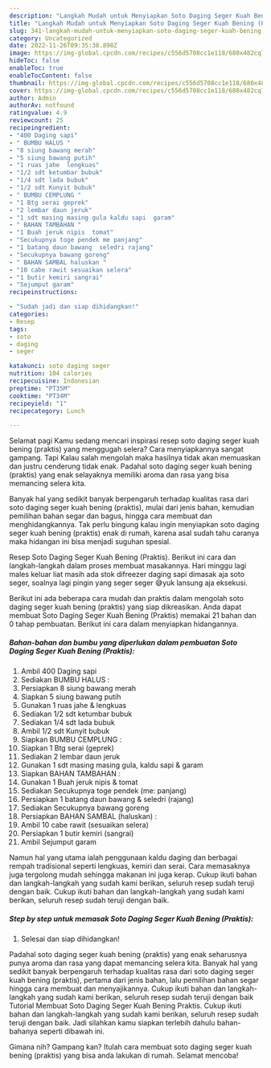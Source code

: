 ```yaml
---
description: "Langkah Mudah untuk Menyiapkan Soto Daging Seger Kuah Bening (Praktis) yang Bikin Ngiler, Buat Buka Puasa Bikin Ngiler"
title: "Langkah Mudah untuk Menyiapkan Soto Daging Seger Kuah Bening (Praktis) yang Bikin Ngiler, Buat Buka Puasa Bikin Ngiler"
slug: 341-langkah-mudah-untuk-menyiapkan-soto-daging-seger-kuah-bening-praktis-yang-bikin-ngiler-buat-buka-puasa-bikin-ngiler
category: Uncategorized
date: 2022-11-26T09:35:38.898Z
image: https://img-global.cpcdn.com/recipes/c556d5708cc1e118/680x482cq70/soto-daging-seger-kuah-bening-praktis-foto-resep-utama.jpg
hideToc: false
enableToc: true
enableTocContent: false
thumbnail: https://img-global.cpcdn.com/recipes/c556d5708cc1e118/680x482cq70/soto-daging-seger-kuah-bening-praktis-foto-resep-utama.jpg
cover: https://img-global.cpcdn.com/recipes/c556d5708cc1e118/680x482cq70/soto-daging-seger-kuah-bening-praktis-foto-resep-utama.jpg
author: Admin
authorAv: notfound
ratingvalue: 4.9
reviewcount: 25
recipeingredient:
- "400 Daging sapi"
- " BUMBU HALUS "
- "8 siung bawang merah"
- "5 siung bawang putih"
- "1 ruas jahe  lengkuas"
- "1/2 sdt ketumbar bubuk"
- "1/4 sdt lada bubuk"
- "1/2 sdt Kunyit bubuk"
- " BUMBU CEMPLUNG "
- "1 Btg serai geprek"
- "2 lembar daun jeruk"
- "1 sdt masing masing gula kaldu sapi  garam"
- " BAHAN TAMBAHAN "
- "1 Buah jeruk nipis  tomat"
- "Secukupnya toge pendek me panjang"
- "1 batang daun bawang  seledri rajang"
- "Secukupnya bawang goreng"
- " BAHAN SAMBAL haluskan "
- "10 cabe rawit sesuaikan selera"
- "1 butir kemiri sangrai"
- "Sejumput garam"
recipeinstructions:

- "Sudah jadi dan siap dihidangkan!"
categories:
- Resep
tags:
- soto
- daging
- seger

katakunci: soto daging seger 
nutrition: 104 calories
recipecuisine: Indonesian
preptime: "PT35M"
cooktime: "PT34M"
recipeyield: "1"
recipecategory: Lunch

---
```



Selamat pagi Kamu sedang mencari inspirasi resep soto daging seger kuah bening (praktis) yang menggugah selera? Cara menyiapkannya sangat gampang. Tapi Kalau salah mengolah maka hasilnya tidak akan memuaskan dan justru cenderung tidak enak. Padahal soto daging seger kuah bening (praktis) yang enak selayaknya memiliki aroma dan rasa yang bisa memancing selera kita.


Banyak hal yang sedikit banyak berpengaruh terhadap kualitas rasa dari soto daging seger kuah bening (praktis), mulai dari jenis bahan, kemudian pemilihan bahan segar dan bagus, hingga cara membuat dan menghidangkannya. Tak perlu bingung kalau ingin menyiapkan soto daging seger kuah bening (praktis) enak di rumah, karena asal sudah tahu caranya maka hidangan ini bisa menjadi suguhan spesial.

Resep Soto Daging Seger Kuah Bening (Praktis). Berikut ini cara dan langkah-langkah dalam proses membuat masakannya. Hari minggu lagi males keluar liat masih ada stok difreezer daging sapi dimasak aja soto seger, soalnya lagi pingin yang seger seger 😅yuk lansung aja eksekusi.


Berikut ini ada beberapa cara mudah dan praktis dalam mengolah soto daging seger kuah bening (praktis) yang siap dikreasikan. Anda dapat membuat Soto Daging Seger Kuah Bening (Praktis) memakai 21 bahan dan 0 tahap pembuatan. Berikut ini cara dalam menyiapkan hidangannya.

<!--inarticleads1-->

##### Bahan-bahan dan bumbu yang diperlukan dalam pembuatan Soto Daging Seger Kuah Bening (Praktis):

1. Ambil 400 Daging sapi
1. Sediakan  BUMBU HALUS :
1. Persiapkan 8 siung bawang merah
1. Siapkan 5 siung bawang putih
1. Gunakan 1 ruas jahe &amp; lengkuas
1. Sediakan 1/2 sdt ketumbar bubuk
1. Sediakan 1/4 sdt lada bubuk
1. Ambil 1/2 sdt Kunyit bubuk
1. Siapkan  BUMBU CEMPLUNG :
1. Siapkan 1 Btg serai (geprek)
1. Sediakan 2 lembar daun jeruk
1. Gunakan 1 sdt masing masing gula, kaldu sapi &amp; garam
1. Siapkan  BAHAN TAMBAHAN :
1. Gunakan 1 Buah jeruk nipis &amp; tomat
1. Sediakan Secukupnya toge pendek (me: panjang)
1. Persiapkan 1 batang daun bawang &amp; seledri (rajang)
1. Sediakan Secukupnya bawang goreng
1. Persiapkan  BAHAN SAMBAL (haluskan) :
1. Ambil 10 cabe rawit (sesuaikan selera)
1. Persiapkan 1 butir kemiri (sangrai)
1. Ambil Sejumput garam


Namun hal yang utama ialah penggunaan kaldu daging dan berbagai rempah tradisional seperti lengkuas, kemiri dan serai. Cara memasaknya juga tergolong mudah sehingga makanan ini juga kerap. Cukup ikuti bahan dan langkah-langkah yang sudah kami berikan, seluruh resep sudah teruji dengan baik. Cukup ikuti bahan dan langkah-langkah yang sudah kami berikan, seluruh resep sudah teruji dengan baik. 

<!--inarticleads2-->

##### Step by step untuk memasak Soto Daging Seger Kuah Bening (Praktis):


1. Selesai dan siap dihidangkan!

Padahal soto daging seger kuah bening (praktis) yang enak seharusnya punya aroma dan rasa yang dapat memancing selera kita. Banyak hal yang sedikit banyak berpengaruh terhadap kualitas rasa dari soto daging seger kuah bening (praktis), pertama dari jenis bahan, lalu pemilihan bahan segar hingga cara membuat dan menyajikannya. Cukup ikuti bahan dan langkah-langkah yang sudah kami berikan, seluruh resep sudah teruji dengan baik Tutorial Membuat Soto Daging Seger Kuah Bening Praktis. Cukup ikuti bahan dan langkah-langkah yang sudah kami berikan, seluruh resep sudah teruji dengan baik. Jadi silahkan kamu siapkan terlebih dahulu bahan-bahanya seperti dibawah ini. 

Gimana nih? Gampang kan? Itulah cara membuat soto daging seger kuah bening (praktis) yang bisa anda lakukan di rumah. Selamat mencoba!

